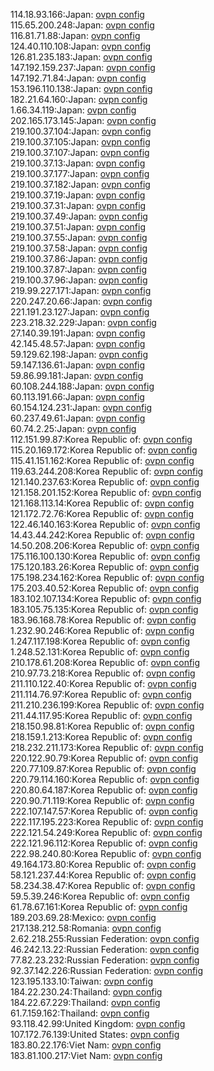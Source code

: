 114.18.93.166:Japan: [ovpn config](vpn/114_18_93_166.ovpn)  
115.65.200.248:Japan: [ovpn config](vpn/115_65_200_248.ovpn)  
116.81.71.88:Japan: [ovpn config](vpn/116_81_71_88.ovpn)  
124.40.110.108:Japan: [ovpn config](vpn/124_40_110_108.ovpn)  
126.81.235.183:Japan: [ovpn config](vpn/126_81_235_183.ovpn)  
147.192.159.237:Japan: [ovpn config](vpn/147_192_159_237.ovpn)  
147.192.71.84:Japan: [ovpn config](vpn/147_192_71_84.ovpn)  
153.196.110.138:Japan: [ovpn config](vpn/153_196_110_138.ovpn)  
182.21.64.160:Japan: [ovpn config](vpn/182_21_64_160.ovpn)  
1.66.34.119:Japan: [ovpn config](vpn/1_66_34_119.ovpn)  
202.165.173.145:Japan: [ovpn config](vpn/202_165_173_145.ovpn)  
219.100.37.104:Japan: [ovpn config](vpn/219_100_37_104.ovpn)  
219.100.37.105:Japan: [ovpn config](vpn/219_100_37_105.ovpn)  
219.100.37.107:Japan: [ovpn config](vpn/219_100_37_107.ovpn)  
219.100.37.13:Japan: [ovpn config](vpn/219_100_37_13.ovpn)  
219.100.37.177:Japan: [ovpn config](vpn/219_100_37_177.ovpn)  
219.100.37.182:Japan: [ovpn config](vpn/219_100_37_182.ovpn)  
219.100.37.19:Japan: [ovpn config](vpn/219_100_37_19.ovpn)  
219.100.37.31:Japan: [ovpn config](vpn/219_100_37_31.ovpn)  
219.100.37.49:Japan: [ovpn config](vpn/219_100_37_49.ovpn)  
219.100.37.51:Japan: [ovpn config](vpn/219_100_37_51.ovpn)  
219.100.37.55:Japan: [ovpn config](vpn/219_100_37_55.ovpn)  
219.100.37.58:Japan: [ovpn config](vpn/219_100_37_58.ovpn)  
219.100.37.86:Japan: [ovpn config](vpn/219_100_37_86.ovpn)  
219.100.37.87:Japan: [ovpn config](vpn/219_100_37_87.ovpn)  
219.100.37.96:Japan: [ovpn config](vpn/219_100_37_96.ovpn)  
219.99.227.171:Japan: [ovpn config](vpn/219_99_227_171.ovpn)  
220.247.20.66:Japan: [ovpn config](vpn/220_247_20_66.ovpn)  
221.191.23.127:Japan: [ovpn config](vpn/221_191_23_127.ovpn)  
223.218.32.229:Japan: [ovpn config](vpn/223_218_32_229.ovpn)  
27.140.39.191:Japan: [ovpn config](vpn/27_140_39_191.ovpn)  
42.145.48.57:Japan: [ovpn config](vpn/42_145_48_57.ovpn)  
59.129.62.198:Japan: [ovpn config](vpn/59_129_62_198.ovpn)  
59.147.136.61:Japan: [ovpn config](vpn/59_147_136_61.ovpn)  
59.86.99.181:Japan: [ovpn config](vpn/59_86_99_181.ovpn)  
60.108.244.188:Japan: [ovpn config](vpn/60_108_244_188.ovpn)  
60.113.191.66:Japan: [ovpn config](vpn/60_113_191_66.ovpn)  
60.154.124.231:Japan: [ovpn config](vpn/60_154_124_231.ovpn)  
60.237.49.61:Japan: [ovpn config](vpn/60_237_49_61.ovpn)  
60.74.2.25:Japan: [ovpn config](vpn/60_74_2_25.ovpn)  
112.151.99.87:Korea Republic of: [ovpn config](vpn/112_151_99_87.ovpn)  
115.20.169.172:Korea Republic of: [ovpn config](vpn/115_20_169_172.ovpn)  
115.41.151.162:Korea Republic of: [ovpn config](vpn/115_41_151_162.ovpn)  
119.63.244.208:Korea Republic of: [ovpn config](vpn/119_63_244_208.ovpn)  
121.140.237.63:Korea Republic of: [ovpn config](vpn/121_140_237_63.ovpn)  
121.158.201.152:Korea Republic of: [ovpn config](vpn/121_158_201_152.ovpn)  
121.168.113.14:Korea Republic of: [ovpn config](vpn/121_168_113_14.ovpn)  
121.172.72.76:Korea Republic of: [ovpn config](vpn/121_172_72_76.ovpn)  
122.46.140.163:Korea Republic of: [ovpn config](vpn/122_46_140_163.ovpn)  
14.43.44.242:Korea Republic of: [ovpn config](vpn/14_43_44_242.ovpn)  
14.50.208.206:Korea Republic of: [ovpn config](vpn/14_50_208_206.ovpn)  
175.116.100.130:Korea Republic of: [ovpn config](vpn/175_116_100_130.ovpn)  
175.120.183.26:Korea Republic of: [ovpn config](vpn/175_120_183_26.ovpn)  
175.198.234.162:Korea Republic of: [ovpn config](vpn/175_198_234_162.ovpn)  
175.203.40.52:Korea Republic of: [ovpn config](vpn/175_203_40_52.ovpn)  
183.102.107.134:Korea Republic of: [ovpn config](vpn/183_102_107_134.ovpn)  
183.105.75.135:Korea Republic of: [ovpn config](vpn/183_105_75_135.ovpn)  
183.96.168.78:Korea Republic of: [ovpn config](vpn/183_96_168_78.ovpn)  
1.232.90.246:Korea Republic of: [ovpn config](vpn/1_232_90_246.ovpn)  
1.247.117.198:Korea Republic of: [ovpn config](vpn/1_247_117_198.ovpn)  
1.248.52.131:Korea Republic of: [ovpn config](vpn/1_248_52_131.ovpn)  
210.178.61.208:Korea Republic of: [ovpn config](vpn/210_178_61_208.ovpn)  
210.97.73.218:Korea Republic of: [ovpn config](vpn/210_97_73_218.ovpn)  
211.110.122.40:Korea Republic of: [ovpn config](vpn/211_110_122_40.ovpn)  
211.114.76.97:Korea Republic of: [ovpn config](vpn/211_114_76_97.ovpn)  
211.210.236.199:Korea Republic of: [ovpn config](vpn/211_210_236_199.ovpn)  
211.44.117.95:Korea Republic of: [ovpn config](vpn/211_44_117_95.ovpn)  
218.150.98.81:Korea Republic of: [ovpn config](vpn/218_150_98_81.ovpn)  
218.159.1.213:Korea Republic of: [ovpn config](vpn/218_159_1_213.ovpn)  
218.232.211.173:Korea Republic of: [ovpn config](vpn/218_232_211_173.ovpn)  
220.122.90.79:Korea Republic of: [ovpn config](vpn/220_122_90_79.ovpn)  
220.77.109.87:Korea Republic of: [ovpn config](vpn/220_77_109_87.ovpn)  
220.79.114.160:Korea Republic of: [ovpn config](vpn/220_79_114_160.ovpn)  
220.80.64.187:Korea Republic of: [ovpn config](vpn/220_80_64_187.ovpn)  
220.90.71.119:Korea Republic of: [ovpn config](vpn/220_90_71_119.ovpn)  
222.107.147.57:Korea Republic of: [ovpn config](vpn/222_107_147_57.ovpn)  
222.117.195.223:Korea Republic of: [ovpn config](vpn/222_117_195_223.ovpn)  
222.121.54.249:Korea Republic of: [ovpn config](vpn/222_121_54_249.ovpn)  
222.121.96.112:Korea Republic of: [ovpn config](vpn/222_121_96_112.ovpn)  
222.98.240.80:Korea Republic of: [ovpn config](vpn/222_98_240_80.ovpn)  
49.164.173.80:Korea Republic of: [ovpn config](vpn/49_164_173_80.ovpn)  
58.121.237.44:Korea Republic of: [ovpn config](vpn/58_121_237_44.ovpn)  
58.234.38.47:Korea Republic of: [ovpn config](vpn/58_234_38_47.ovpn)  
59.5.39.246:Korea Republic of: [ovpn config](vpn/59_5_39_246.ovpn)  
61.78.67.161:Korea Republic of: [ovpn config](vpn/61_78_67_161.ovpn)  
189.203.69.28:Mexico: [ovpn config](vpn/189_203_69_28.ovpn)  
217.138.212.58:Romania: [ovpn config](vpn/217_138_212_58.ovpn)  
2.62.218.255:Russian Federation: [ovpn config](vpn/2_62_218_255.ovpn)  
46.242.13.22:Russian Federation: [ovpn config](vpn/46_242_13_22.ovpn)  
77.82.23.232:Russian Federation: [ovpn config](vpn/77_82_23_232.ovpn)  
92.37.142.226:Russian Federation: [ovpn config](vpn/92_37_142_226.ovpn)  
123.195.133.10:Taiwan: [ovpn config](vpn/123_195_133_10.ovpn)  
184.22.230.24:Thailand: [ovpn config](vpn/184_22_230_24.ovpn)  
184.22.67.229:Thailand: [ovpn config](vpn/184_22_67_229.ovpn)  
61.7.159.162:Thailand: [ovpn config](vpn/61_7_159_162.ovpn)  
93.118.42.99:United Kingdom: [ovpn config](vpn/93_118_42_99.ovpn)  
107.172.76.139:United States: [ovpn config](vpn/107_172_76_139.ovpn)  
183.80.22.176:Viet Nam: [ovpn config](vpn/183_80_22_176.ovpn)  
183.81.100.217:Viet Nam: [ovpn config](vpn/183_81_100_217.ovpn)  
